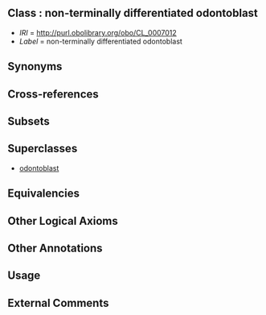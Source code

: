 
## Class : non-terminally differentiated odontoblast

 * *IRI* = http://purl.obolibrary.org/obo/CL_0007012
 * *Label* = non-terminally differentiated odontoblast

## Synonyms


## Cross-references


## Subsets


## Superclasses

 * [odontoblast](../../CL/60/CL_0000060.md)

## Equivalencies


## Other Logical Axioms


## Other Annotations


## Usage


## External Comments


